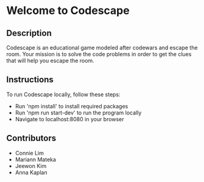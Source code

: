 # Welcome to Codescape

## Description 
Codescape is an educational game modeled after codewars and escape the room. Your mission is to solve the code problems in order to get the clues that will help you escape the room. 

## Instructions
To run Codescape locally, follow these steps:

* Run 'npm install' to install required packages
* Run 'npm run start-dev' to run the program locally
* Navigate to localhost:8080 in your browser

## Contributors
* Connie Lim
* Mariann Mateka
* Jeewon Kim
* Anna Kaplan
